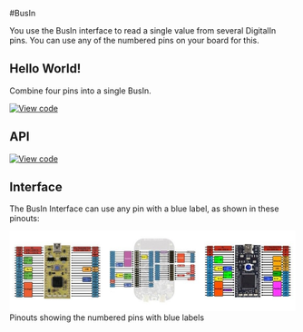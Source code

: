 #BusIn

You use the BusIn interface to read a single value from several DigitalIn pins. You can use any of the numbered pins on your board for this.

## Hello World!

Combine four pins into a single BusIn.

[![View code](https://www.mbed.com/embed/?url=https://developer.mbed.org/teams/mbed/code/BusIn_HelloWorld/)](https://developer.mbed.org/teams/mbed/code/BusIn_HelloWorld/file/5e474ece410b/main.cpp) 

## API

[![View code](https://www.mbed.com/embed/?type=library)](https://developer.mbed.org/users/mbed_official/code/mbed/docs/tip/classmbed_1_1BusIn.html) 

## Interface

The BusIn Interface can use any pin with a blue label, as shown in these pinouts:

<span class="images">![](../Images/pin_out.png)<span>Pinouts showing the numbered pins with blue labels</span></span>


